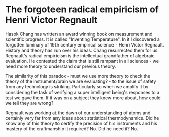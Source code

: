 # The forgoteen radical empiricism of Henri Victor Regnault

Hasok Chang has written an award winning book on measurement and scientific
progress. It is called "Inventing Temperature". In it I discovered a
forgotten luminary of 19th century empirical science - Henri Victor Regnault.
History and theory has run over his ideas. Chang resurrected them for us.
Regnault's radical empiricism is the intellectual grandfather of algebraic
evaluation. He contested the claim that is still rampant in all sciences -
we need more theory to understand our previous theory.

The similarity of this paradox - must we use more theory to check the theory
of the instrument/brain we are evaluating? - to the issue of safety from any
technology is striking. Particularly so when we amplify it by considering
the task of verifying a super intelligent being's responses to a test we gave
them. If it was on a subject they knew more about, how could we tell they are
wrong?

Regnault was working at the dawn of our understanding of atoms and certainly
very far from any ideas about statistical thermodynamics. Did he know any of
this theory to certify the precision of his instruments and his mastery of
the craftmanship it required? No. Did he need it? No.

